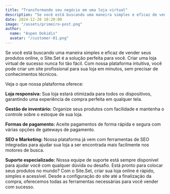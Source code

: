 ```yaml
---
title: "Transformando seu negócio em uma loja virtual"
description: "Se você está buscando uma maneira simples e eficaz de vender seus produtos online, o Site.Set é a solução perfeita para você."
date: 2024-12-20 10:20:00
image: "/assets/primeiro-post.png"
author:
  name: "Aspen Dokidis"
  avatar: "/customer-01.png"
---
```


Se você está buscando uma maneira simples e eficaz de vender seus produtos online, o Site.Set é a solução perfeita para você. Criar uma loja virtual de sucesso nunca foi tão fácil. Com nossa plataforma intuitiva, você pode criar um site profissional para sua loja em minutos, sem precisar de conhecimentos técnicos.

Veja o que nossa plataforma oferece:

**Loja responsiva:** Sua loja estará otimizada para todos os dispositivos, garantindo uma experiência de compra perfeita em qualquer tela.

**Gestão de inventário:** Organize seus produtos com facilidade e mantenha o controle sobre o estoque de sua loja.

**Formas de pagamento:** Aceite pagamentos de forma rápida e segura com várias opções de gateways de pagamento.

**SEO e Marketing:** Nossa plataforma já vem com ferramentas de SEO integradas para ajudar sua loja a ser encontrada mais facilmente nos motores de busca.

**Suporte especializado:** Nossa equipe de suporte está sempre disponível para ajudar você com qualquer dúvida ou desafio.
Está pronto para colocar seus produtos no mundo? Com o Site.Set, criar sua loja online é rápido, simples e acessível. Desde a configuração do site até a finalização da compra, oferecemos todas as ferramentas necessárias para você vender com sucesso.
